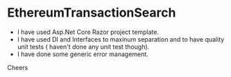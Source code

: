 # EthereumTransactionSearch

- I have used Asp.Net Core Razor project template.
- I have used DI and Interfaces to maxinum separation and to have quality unit tests ( haven't done any unit test though).
- I have done some generic error management.

Cheers
